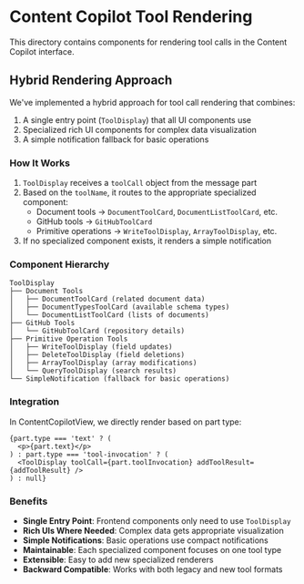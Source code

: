 # Content Copilot Tool Rendering

This directory contains components for rendering tool calls in the Content Copilot interface.

## Hybrid Rendering Approach

We've implemented a hybrid approach for tool call rendering that combines:

1. A single entry point (`ToolDisplay`) that all UI components use
2. Specialized rich UI components for complex data visualization
3. A simple notification fallback for basic operations

### How It Works

1. `ToolDisplay` receives a `toolCall` object from the message part
2. Based on the `toolName`, it routes to the appropriate specialized component:
   - Document tools → `DocumentToolCard`, `DocumentListToolCard`, etc.
   - GitHub tools → `GitHubToolCard`
   - Primitive operations → `WriteToolDisplay`, `ArrayToolDisplay`, etc.
3. If no specialized component exists, it renders a simple notification

### Component Hierarchy

```
ToolDisplay
├── Document Tools
│   ├── DocumentToolCard (related document data)
│   ├── DocumentTypesToolCard (available schema types)
│   └── DocumentListToolCard (lists of documents)
├── GitHub Tools
│   └── GitHubToolCard (repository details)
├── Primitive Operation Tools
│   ├── WriteToolDisplay (field updates)
│   ├── DeleteToolDisplay (field deletions)
│   ├── ArrayToolDisplay (array modifications)
│   └── QueryToolDisplay (search results)
└── SimpleNotification (fallback for basic operations)
```

### Integration

In ContentCopilotView, we directly render based on part type:

```tsx
{part.type === 'text' ? (
  <p>{part.text}</p>
) : part.type === 'tool-invocation' ? (
  <ToolDisplay toolCall={part.toolInvocation} addToolResult={addToolResult} />
) : null}
```

### Benefits

- **Single Entry Point**: Frontend components only need to use `ToolDisplay`
- **Rich UIs Where Needed**: Complex data gets appropriate visualization
- **Simple Notifications**: Basic operations use compact notifications
- **Maintainable**: Each specialized component focuses on one tool type
- **Extensible**: Easy to add new specialized renderers
- **Backward Compatible**: Works with both legacy and new tool formats 